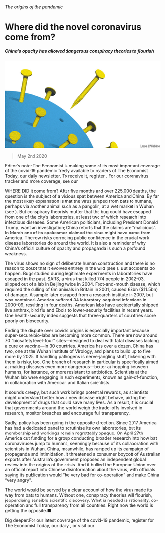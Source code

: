 ###### The origins of the pandemic

# Where did the novel coronavirus come from? 

##### China’s opacity has allowed dangerous conspiracy theories to flourish 

![image](images/20200502_LDD003_0.jpg) 

> May 2nd 2020 

Editor’s note: The Economist is making some of its most important coverage of the covid-19 pandemic freely available to readers of The Economist Today, our daily newsletter. To receive it, register . For our coronavirus tracker and more coverage, see our 

WHERE DID it come from? After five months and over 225,000 deaths, the question is the subject of a vicious spat between America and China. By far the most likely explanation is that the virus jumped from bats to humans, perhaps via another animal such as a pangolin, at a wet market in Wuhan (see ). But conspiracy theorists mutter that the bug could have escaped from one of the city’s laboratories, at least two of which research into infectious diseases. Some American politicians, including President Donald Trump, want an investigation; China retorts that the claims are “malicious”. In March one of its spokesmen claimed the virus might have come from America. The row risks corroding public confidence in the crucial work disease laboratories do around the world. It is also a reminder of why China’s official culture of opacity and propaganda is such a profound weakness.

The virus shows no sign of deliberate human construction and there is no reason to doubt that it evolved entirely in the wild (see ). But accidents do happen. Bugs studied during legitimate experiments in laboratories have escaped in the past. SARS, a virus that killed 774 people in 2002-03, slipped out of a lab in Beijing twice in 2004. Foot-and-mouth disease, which required the culling of 6m animals in Britain in 2001, caused £8bn ($11.5bn) of damage. A sample later escaped from a research institute in 2007, but was contained. America suffered 34 laboratory-acquired infections in 2000-09, resulting in four deaths. American labs have accidentally shipped live anthrax, bird flu and Ebola to lower-security facilities in recent years. One health-security index suggests that three-quarters of countries score poorly on biosecurity.


Ending the dispute over covid’s origins is especially important because super-secure bio-labs are becoming more common. There are now around 70 “biosafety level-four” sites—designed to deal with fatal diseases lacking a cure or vaccine—in 30 countries. America has over a dozen. China has two, one at the Wuhan Institute of Virology, and plans to build up to five more by 2025. If handling pathogens is nerve-jangling stuff, tinkering with them is risky, too. One branch of research in particular is specifically aimed at making diseases even more dangerous—better at hopping between humans, for instance, or more resistant to antibiotics. Scientists at the Wuhan lab were engaging in such experiments, known as gain-of-function, in collaboration with American and Italian scientists.

It sounds creepy, but such work brings potential rewards, as scientists might understand better how a new disease might behave, aiding the development of drugs that could save many lives. As a result, it is crucial that governments around the world weigh the trade-offs involved in research, monitor breaches and encourage full transparency.

Sadly, policy has been going in the opposite direction. Since 2017 America has had a dedicated panel to scrutinise its own laboratories, but its membership and workings remain regrettably opaque. On April 27th America cut funding for a group conducting broader research into how bat coronaviruses jump to humans, seemingly because of its collaboration with scientists in Wuhan. China, meanwhile, has ramped up its campaign of propaganda and intimidation. It threatened a consumer boycott of Australian exports after Australia’s government proposed an independent global review into the origins of the crisis. And it bullied the European Union over an official report into Chinese disinformation about the virus, with officials saying its publication would “be very bad for co-operation” and make China “very angry”.

The world would be served by a clear account of how the virus made its way from bats to humans. Without one, conspiracy theories will flourish, jeopardising sensible scientific discovery. What is needed is rationality, co-operation and full transparency from all countries. Right now the world is getting the opposite.■

Dig deeper:For our latest coverage of the covid-19 pandemic, register for The Economist Today, our daily , or visit our 

